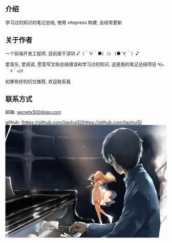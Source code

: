## 介绍

学习过的知识的笔记总结, 使用 vitepress 构建, 会经常更新

## 关于作者

一个前端开发工程师, 目前居于深圳 ♪（＾∀＾●）ﾉｼ （●´∀｀）♪

爱音乐, 爱阅读, 愿意写文档总结错误和学习过的知识, 这是我的笔记总结项目 ٩(๑＾∀＾๑)۶

如果有好的坑位推荐, 欢迎联系我

## 联系方式

邮箱: secretx500@qq.com

github: [https://github.com/liaohui5](https://github.com/liaohui5)
![logo](https://raw.githubusercontent.com/liaohui5/images/main/images/202209201513473.jpg)
